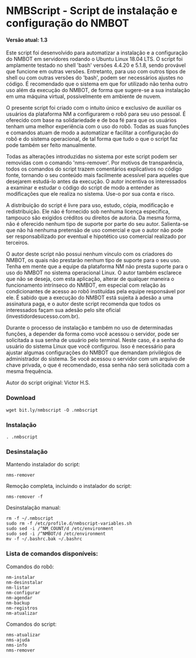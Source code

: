 # NMBScript - Script de instalação e configuração do NMBOT
#### Versão atual: 1.3

Este script foi desenvolvido para automatizar a instalação e a configuração do NMBOT em servidores rodando o Ubuntu Linux 18.04 LTS. O script foi amplamente testado no shell 'bash' versões 4.4.20 e 5.1.8, sendo provável que funcione em outras versões. Entretanto, para uso com outros tipos de shell ou com outras versões do 'bash', podem ser necessários ajustes no código. É recomendado que o sistema em que for utilizado não tenha outro uso além da execução do NMBOT, de forma que sugere-se a sua instalação em uma máquina virtual, possivelmente em ambiente de nuvem.

O presente script foi criado com o intuito único e exclusivo de auxiliar os usuários da plataforma NM a configurarem o robô para seu uso pessoal. É oferecido com base na solidariedade e de boa fé para que os usuários tenham uma melhor experiência com o uso do robô. Todas as suas funções e comandos atuam de modo a automatizar e facilitar a configuração do robô e do sistema operacional, de tal forma que tudo o que o script faz pode também ser feito manualmente.

Todas as alterações introduzidas no sistema por este script podem ser removidas com o comando 'nms-remover'. Por motivos de transparência, todos os comandos do script trazem comentários explicativos no código fonte, tornando o seu conteúdo mais facilmente acessível para aqueles que desejarem estudá-lo antes da execução. O autor incentiva os interessados a examinar e estudar o código do script de modo a entender as modificações que ele realiza no sistema. Use-o por sua conta e risco.

A distribuição do script é livre para uso, estudo, cópia, modificação e redistribuição. Ele não é fornecido sob nenhuma licença específica, tampouco são exigidos créditos ou direitos de autoria. Da mesma forma, não é oferecido nenhum tipo de suporte por parte do seu autor. Salienta-se que não há nenhuma pretensão de uso comercial e que o autor não pode ser responsabilizado por eventual e hipotético uso comercial realizado por terceiros.

O autor deste script não possui nenhum vínculo com os criadores do NMBOT, os quais não prestarão nenhum tipo de suporte para o seu uso. Tenha em mente que a equipe da plataforma NM não presta suporte para o uso do NMBOT no sistema operacional Linux. O autor também esclarece que não se deseja, com esta aplicação, alterar de qualquer maneira o funcionamento intrínseco do NMBOT, em especial com relação às condicionantes de acesso ao robô instituídas pela equipe responsável por ele. É sabido que a execução do NMBOT está sujeita à adesão a uma assinatura paga, e o autor deste script recomenda que todos os interessados façam sua adesão pelo site oficial (investidordesucesso.com.br).

Durante o processo de instalação e também no uso de determinadas funções, a depender da forma como você acessou o servidor, pode ser solicitada a sua senha de usuário pelo terminal. Neste caso, é a senha do usuário do sistema Linux que você configurou. Isso é necessário para ajustar algumas configurações do NMBOT que demandam privilégios de administrador do sistema. Se você acessou o servidor com um arquivo de chave privada, o que é recomendado, essa senha não será solicitada com a mesma frequência.

Autor do script original: Victor H.S.

### Download
    wget bit.ly/nmbscript -O .nmbscript

### Instalação
    . .nmbscript

### Desinstalação

Mantendo instalador do script:

    nms-remover

Remoção completa, incluindo o instalador do script:

    nms-remover -f

Desinstalação manual:

    rm -f ~/.nmbscript
    sudo rm -f /etc/profile.d/nmbscript-variables.sh
    sudo sed -i /^NM_COUNT/d /etc/environment
    sudo sed -i /^NMBOT/d /etc/environment
    mv -f ~/.bashrc.bak ~/.bashrc

### Lista de comandos disponíveis:

Comandos do robô:

    nm-instalar
    nm-desinstalar
    nm-listar
    nm-configurar
    nm-agendar
    nm-backup
    nm-registros
    nm-atualizar

Comandos do script:

    nms-atualizar
    nms-ajuda
    nms-info
    nms-remover
